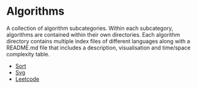 # Algorithms

A collection of algorithm subcategories. Within each subcategory, algorithms are contained within their own directories. Each algorithm directory contains multiple index files of different languages along with a README.md file that includes a description, visualisation and time/space complexity table.

- [Sort](sort)
- [Svg](svg)
- [Leetcode](leetcode)
